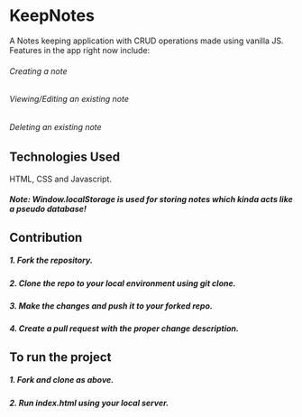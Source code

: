 # KeepNotes
A Notes keeping application with CRUD operations made using vanilla JS. Features in the app right now include:

###### Creating a note
###### Viewing/Editing an existing note
###### Deleting an existing note


## Technologies Used
HTML, CSS and Javascript.

##### Note: Window.localStorage is used for storing notes which kinda acts like a pseudo database!

## Contribution
##### 1. Fork the repository.
##### 2. Clone the repo to your local environment using git clone.
##### 3. Make the changes and push it to your forked repo.
##### 4. Create a pull request with the proper change description.

## To run the project
##### 1. Fork and clone as above.
##### 2. Run index.html using your local server.


